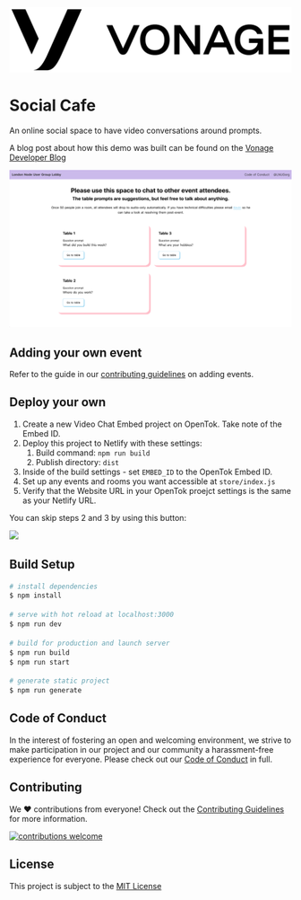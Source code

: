 ![Vonage](./docs/vonage.png)

# Social Cafe

An online social space to have video conversations around prompts.

A blog post about how this demo was built can be found on the [Vonage Developer Blog](https://www.nexmo.com/blog/2020/04/08/build-a-video-conversation-platform-for-online-gatherings-with-nuxt-js-dr) 

![](./docs/screenshot.png)

## Adding your own event

Refer to the guide in our [contributing guidelines][contributing] on adding events.

## Deploy your own

1. Create a new Video Chat Embed project on OpenTok. Take note of the Embed ID.
2. Deploy this project to Netlify with these settings:
    1. Build command: `npm run build`
    2. Publish directory: `dist`
3. Inside of the build settings - set `EMBED_ID` to the OpenTok Embed ID.
4. Set up any events and rooms you want accessible at `store/index.js`
5. Verify that the Website URL in your OpenTok proejct settings is the same as your Netlify URL.

You can skip steps 2 and 3 by using this button:

<a href="https://app.netlify.com/start/deploy?repository=https://github.com/phazonoverload/social-cafe"><img src="https://www.netlify.com/img/deploy/button.svg" /></a>

## Build Setup

```bash
# install dependencies
$ npm install

# serve with hot reload at localhost:3000
$ npm run dev

# build for production and launch server
$ npm run build
$ npm run start

# generate static project
$ npm run generate
```

[contributing]: CONTRIBUTING.md "Contributing"

## Code of Conduct

In the interest of fostering an open and welcoming environment, we strive to make participation in our project and our community a harassment-free experience for everyone. Please check out our [Code of Conduct][coc] in full.

## Contributing
We :heart: contributions from everyone! Check out the [Contributing Guidelines][contributing] for more information.

[![contributions welcome][contribadge]][issues]

## License

This project is subject to the [MIT License][license]

[logo]: vonage_logo.png "Vonage"
[contribadge]: https://img.shields.io/badge/contributions-welcome-brightgreen.svg?style=flat "Contributions Welcome"

[coc]: CODE_OF_CONDUCT.md "Code of Conduct"
[contributing]: CONTRIBUTING.md "Contributing"
[license]: LICENSE "MIT License"

[issues]: ./../../issues "Issues"
